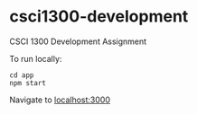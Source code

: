 # csci1300-development
CSCI 1300 Development Assignment


To run locally:
```
cd app
npm start
```
Navigate to [localhost:3000](http://localhost:3000/)
